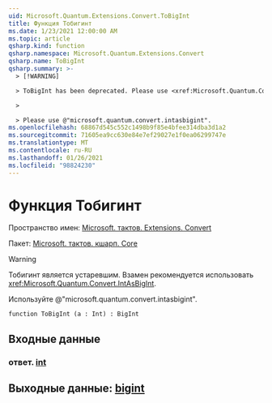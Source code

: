 ```yaml
---
uid: Microsoft.Quantum.Extensions.Convert.ToBigInt
title: Функция Тобигинт
ms.date: 1/23/2021 12:00:00 AM
ms.topic: article
qsharp.kind: function
qsharp.namespace: Microsoft.Quantum.Extensions.Convert
qsharp.name: ToBigInt
qsharp.summary: >-
  > [!WARNING]

  > ToBigInt has been deprecated. Please use <xref:Microsoft.Quantum.Convert.IntAsBigInt> instead.

  >

  > Please use @"microsoft.quantum.convert.intasbigint".
ms.openlocfilehash: 68867d545c552c1498b9f85e4bfee314dba3d1a2
ms.sourcegitcommit: 71605ea9cc630e84e7ef29027e1f0ea06299747e
ms.translationtype: MT
ms.contentlocale: ru-RU
ms.lasthandoff: 01/26/2021
ms.locfileid: "98824230"
---
```

# <a name="tobigint-function"></a>Функция Тобигинт

Пространство имен: [Microsoft. тактов. Extensions. Convert](xref:Microsoft.Quantum.Extensions.Convert)

Пакет: [Microsoft. тактов. кшарп. Core](https://nuget.org/packages/Microsoft.Quantum.QSharp.Core)


> [!WARNING]
> Тобигинт является устаревшим. Взамен рекомендуется использовать <xref:Microsoft.Quantum.Convert.IntAsBigInt>.
>
> Используйте @"microsoft.quantum.convert.intasbigint".



```qsharp
function ToBigInt (a : Int) : BigInt
```


## <a name="input"></a>Входные данные

### <a name="a--int"></a>ответ. [int](xref:microsoft.quantum.lang-ref.int)





## <a name="output--bigint"></a>Выходные данные: [bigint](xref:microsoft.quantum.lang-ref.bigint)


